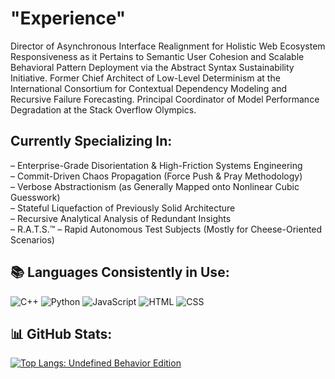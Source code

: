 
# "Experience"
Director of Asynchronous Interface Realignment for Holistic Web Ecosystem Responsiveness as it Pertains to Semantic User Cohesion and Scalable Behavioral Pattern Deployment via the Abstract Syntax Sustainability Initiative.
Former Chief Architect of Low-Level Determinism at the International Consortium for Contextual Dependency Modeling and Recursive Failure Forecasting. Principal Coordinator of Model Performance Degradation at the Stack Overflow Olympics.

## Currently Specializing In:
– Enterprise-Grade Disorientation & High-Friction Systems Engineering<br>
– Commit-Driven Chaos Propagation (Force Push & Pray Methodology)<br>
– Verbose Abstractionism (as Generally Mapped onto Nonlinear Cubic Guesswork)<br>
– Stateful Liquefaction of Previously Solid Architecture<br>
– Recursive Analytical Analysis of Redundant Insights<br>
– R.A.T.S.™ – Rapid Autonomous Test Subjects (Mostly for Cheese-Oriented Scenarios)<br>

## 📚 Languages Consistently in Use:
![C++](https://img.shields.io/badge/C%2B%2B-00599C?style=flat&logo=c%2B%2B&logoColor=white)
![Python](https://img.shields.io/badge/Python-3776AB?style=flat&logo=python&logoColor=white)
![JavaScript](https://img.shields.io/badge/JavaScript-F7DF1E?style=flat&logo=javascript&logoColor=black)
![HTML](https://img.shields.io/badge/HTML-E34F26?style=flat&logo=html5&logoColor=white)
![CSS](https://img.shields.io/badge/CSS-1572B6?style=flat&logo=css3&logoColor=white)

## 📊 GitHub Stats:

[![Top Langs: Undefined Behavior Edition](https://github-readme-stats.vercel.app/api/top-langs/?username=MasterShifuCsgo&layout=donut-vertical&theme=dark&langs_count=20&size_weight=0.5&count_weight=0.5&exclude_repo=github-readme-stats,MasterShifuCsgo.github.io)](https://github.com/anuraghazra/github-readme-stats)







